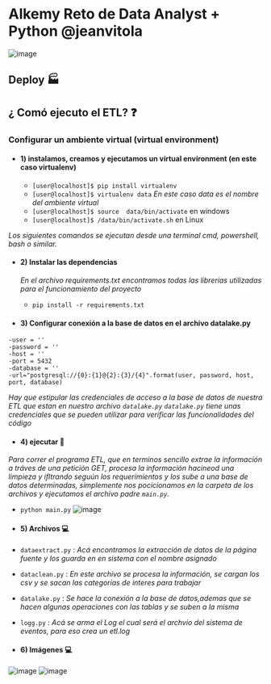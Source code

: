 # Alkemy Reto de Data Analyst + Python  @jeanvitola

![image](https://user-images.githubusercontent.com/75003188/185768784-d7279246-4f75-43c4-afec-bd50759418a1.png)





## Deploy :factory:

## ¿ Comó ejecuto el ETL? :question:

### Configurar un ambiente virtual (virtual environment)

- #### 1) instalamos, creamos y ejecutamos un virtual environment (en este caso virtualenv)

  - `[user@localhost]$ pip install virtualenv `
  - `[user@localhost]$ virtualenv data`  *En este caso data es el nombre del ambiente virtual*
  - `[user@localhost]$ source  data/bin/activate` en windows
  - `[user@localhost]$ /data/bin/activate.sh` en Linux
  

*Los siguientes comandos se ejecutan desde una terminal cmd, powershell, bash o similar.*


- #### 2)  Instalar las dependencias 

   *En el archivo requirements.txt encontramos todas las librerías utilizadas para el funcionamiento
   del proyecto*
  - `pip install -r requirements.txt`

- #### 3) Configurar conexión a la base de datos en el archivo datalake.py
 ```
-user = ''
-password = ''
-host = ''
-port = 5432
-database = ''
-url="postgresql://{0}:{1}@{2}:{3}/{4}".format(user, password, host, port, database)
```
*Hay que estipular las credenciales de acceso a la base de datos de nuestra ETL que estan en nuestro archivo `datalake.py`*
*`datalake.py` tiene unas credenciales que se pueden utilizar para  verificar las funcionalidades del código*
- #### 4) ejecutar :snake:
 *Para correr el programa ETL, que en terminos sencillo extrae la información a tráves de una petición GET, procesa la información  hacineod una limpieza y ifltrando seguún los requerimientos y los sube a una base de datos determinadas, simplemente nos pocicionamos en la carpeta de los archivos y ejecutamos el archivo padre  `main.py`.*

- `python main.py`
![image](https://user-images.githubusercontent.com/75003188/185765331-c03a625d-631b-4839-bef0-9552654d0470.png)

- #### 5) Archivos :computer:
- `dataextract.py` : *Acá encontramos la extracción de datos de la página fuente y los guarda en en sistema con el nombre asignado*
- `dataclean.py` : *En este archivo se procesa la información, se cargan los csv y se sacan las categorías de interes para trabajar*
- `datalake.py` : *Se hace la conexión a la base de datos,ademas que se hacen algunas operaciones con las tablas y se suben a la misma*
- `logg.py`     : *Acá se arma el Log el cual será el archvio del sistema de eventos, para eso crea un  etl.log*


- #### 6) Imágenes :computer:
![image](https://user-images.githubusercontent.com/75003188/185765700-906d8630-9c04-41fe-8e58-ef35c01740ef.png)
![image](https://user-images.githubusercontent.com/75003188/185765715-ee3714bf-da05-4425-afd8-e6bd11ccd831.png)


